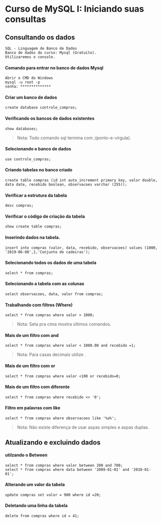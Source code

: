# Curso de MySQL I: Iniciando suas consultas

## Consultando os dados
```
SQL - Linguagem de Banco de Dados
Banco de dados do curso: Mysql (Gratuito).
Utilizaremos o console.
```
 #### Comando para entrar no banco de dados Mysql
 ```
 Abrir o CMD do Windows
 mysql -u root -p
 senha: **************
 ```
 #### Criar um banco de dados
 ```
 create database controle_compras;
 ```
 
 #### Verificando os bancos de dados existentes
 ```
 show databases;
 ```
 > Nota: Todo comando sql termina com ;(ponto-e-virgula).
 
 #### Selecionando o banco de dados
 ```
 use controle_compras;
 ```
 #### Criando tabelas no banco criado
 ```
 create table compras (id int auto_increment primary key, valor double, data date, recebido boolean, observacoes varchar (255));
 ```
 
 #### Verificar a estrutura da tabela
```
desc compras; 
```

#### Verificar o código de criação da tabela
```
show create table compras;
```

#### Inserindo dados na tabela.
```
insert into compras (valor, data, recebido, observacoes) values (1000, '2019-06-08',1,'Conjunto de cadeiras');
```

#### Selecionando todos os dados de uma tabela
```
select * from compras;
```

#### Selecionando a tabela com as colunas
```
select observacoes, data, valor from compras;
```

#### Trabalhando com filtros (Where)
```
select * from compras where valor > 1000;
```
> Nota: Seta pra cima mostra últimos comandos.

#### Mais de um filtro com and
```
select * from compras where valor < 1000.00 and recebido =1;
```
> Nota: Para casas decimais utilize .

#### Mais de um filtro com or
```
select * from compras where valor <100 or recebido=0;
```

#### Mais de um filtro com diferente
```
select * from compras where recebido <> '0';
```

#### Filtro em palavras com like
```
select * from compras where observacoes like '%a%';
```
> Nota: Não existe diferença de usar aspas simples e aspas duplas.

## Atualizando e excluindo dados
#### utilzando o Between
```
select * from compras where valor between 200 and 700;
select * from compras where data between '2009-01-01' and '2010-01-01';
```

#### Alterando um valor da tabela
```
update compras set valor = 900 where id =20;
```
#### Deletando uma linha da tabela
```
delete from compras where id = 41;
```

